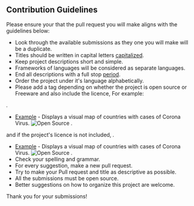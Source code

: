 ## Contribution Guidelines

Please ensure your that the pull request you will make aligns with the guidelines below:

- Look through the available submissions as they one you will make will be a duplicate.
- Titles should be written in capital letters [capitalized](http://grammar.yourdictionary.com/capitalization/rules-for-capitalization-in-titles.html).
- Keep project descriptions short and simple.
- Frameworks of languages will be considered as separate languages.
- End all descriptions with a full stop [period](.).
- Order the project under it's language alphabetically.
- Please add a tag depending on whether the project is open source or Freeware and also include the licence,
  For example:

_._

- [Example](http://example.com) - Displays a visual map of countries with cases of Corona Virus. ![Open Source](MIT)
  _._

and if the project's licence is not included,
_._

- [Example](http://example.com) - Displays a visual map of countries with cases of Corona Virus. ![Open Source](N/A)
  _._
- Check your spelling and grammar.
- For every suggestion, make a new pull request.
- Try to make your Pull request and title as descriptive as possible.
- All the submissions must be open source.
- Better suggestions on how to organize this project are welcome.

Thank you for your submissions!
